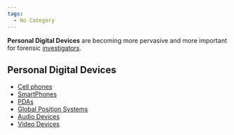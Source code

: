 ```yaml
---
tags:
  - No Category
---
```

**Personal Digital Devices** are becoming more pervasive and more
important for forensic [investigators](investigator.md).

## Personal Digital Devices

- [Cell phones](cell_phones.md)
- [SmartPhones](smartphones.md)
- [PDAs](pdas.md)
- [Global Position Systems](global_positioning_system.md)
- [Audio Devices](audio_devices.md)
- [Video Devices](video_devices.md)
